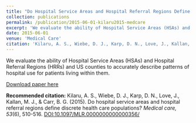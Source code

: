 ```yaml
---
title: "Do Hospital Service Areas and Hospital Referral Regions Define Discrete Health Care Populations?"
collection: publications
permalink: /publication/2015-06-01-kilaru2015-medcare
excerpt: 'We evaluate the ability of Hospital Service Areas (HSAs) and Hospital Referral Regions (HRRs) and US counties to accurately describe patterns of hospital use for patients living within them.'
date: 2015-06-01
venue: 'Medical Care'
citation: 'Kilaru, A. S., Wiebe, D. J., Karp, D. N., Love, J., Kallan, M. J., &amp; Carr, B. G. (2015). Do hospital service areas and hospital referral regions define discrete health care populations? <i>Medical care, 53</i>(6), 510-516. doi:10.1097/MLR.0000000000000356/'
---
```

We evaluate the ability of Hospital Service Areas (HSAs) and Hospital Referral Regions (HRRs) and US counties to accurately describe patterns of hospital use for patients living within them.

[Download paper here](http://davidkarp.xyz/papers/kilaru2015-medcare.pdf)

<b>Recommended citation:</b> Kilaru, A. S., Wiebe, D. J., Karp, D. N., Love, J., Kallan, M. J., & Carr, B. G. (2015). Do hospital service areas and hospital referral regions define discrete health care populations? <i>Medical care, 53</i>(6), 510-516. [DOI:10.1097/MLR.0000000000000356/](http://doi.org/10.1097/MLR.0000000000000356/)
